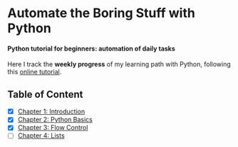 # Automate the Boring Stuff with Python

#### Python tutorial for beginners: automation of daily tasks

Here I track the **weekly progress** of my learning path with Python, following this [online tutorial](https://automatetheboringstuff.com/).

## Table of Content

- [x] [Chapter 1: Introduction](ch1)
- [x] [Chapter 2: Python Basics](ch2)
- [x] [Chapter 3: Flow Control](ch3)
- [ ] [Chapter 4: Lists](ch4)